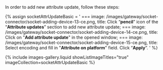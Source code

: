 In order to add new attribute update, follow these steps:

{% assign socketAttrUpdateBasic = '
    ===
        image: /images/gateway/socket-connector/socket-adding-device-13-ce.png,
        title: Click “**pencil**” icon of the “**Attribute updates**” section to add new attribute update;
    ===
        image: /images/gateway/socket-connector/socket-adding-device-14-ce.png,
        title: Click on "**Add attribute update**" in the opened window;
    ===
        image: /images/gateway/socket-connector/socket-adding-device-15-ce.png,
        title: Select encoding and fill in "**Attribute on platform**" field. Click “**Apply**”.
    '
%}

{% include images-gallery.liquid showListImageTitles="true" imageCollection=socketAttrUpdateBasic %}
